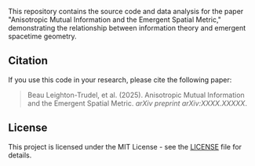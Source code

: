 This repository contains the source code and data analysis for the paper "Anisotropic Mutual Information and the Emergent Spatial Metric," demonstrating the relationship between information theory and emergent spacetime geometry.

## Citation

If you use this code in your research, please cite the following paper:

> Beau Leighton-Trudel, et al. (2025). Anisotropic Mutual Information and the Emergent Spatial Metric. *arXiv preprint arXiv:XXXX.XXXXX*.

## License

This project is licensed under the MIT License - see the [LICENSE](LICENSE) file for details.
